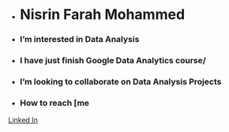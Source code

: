- #   **Nisrin Farah Mohammed**
- ### I’m interested in Data Analysis
- ### I have just finish Google Data Analytics course/
- ### I’m looking to collaborate on Data Analysis Projects
- ### How to reach [me
 [ Linked In](https://www.linkedin.com/in/nisrin-farah-50b906259?utm_source=share&utm_campaign=share_via&utm_content=profile&utm_medium=ios_app)

<!---
nisrinfrh/nisrinfrh is a ✨ special ✨ repository because its `README.md` (this file) appears on your GitHub profile.
You can click the Preview link to take a look at your changes.
--->
